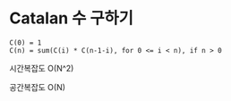 # Catalan 수 구하기

```
C(0) = 1
C(n) = sum(C(i) * C(n-1-i), for 0 <= i < n), if n > 0
```

시간복잡도 O(N^2)

공간복잡도 O(N)
